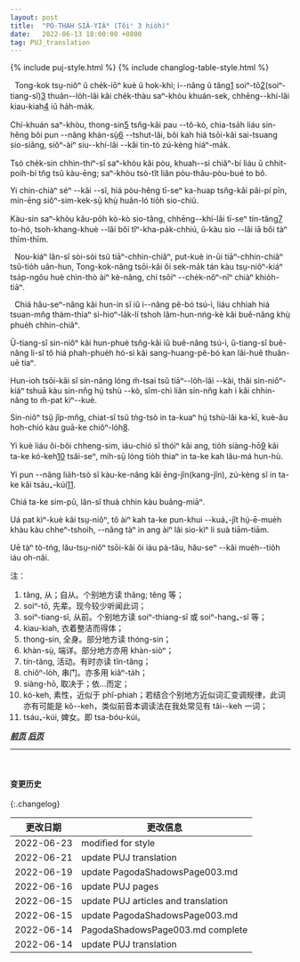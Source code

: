 ```yaml
---
layout: post
title:  "PÓ-THAH SIÂ-YIÁᴺ (Tŏiⁿ 3 hio̍h)"
date:   2022-06-13 18:00:00 +0800
tag: PUJ_translation
---
```


{% include puj-style.html %}
{% include changlog-table-style.html %}

<!-- In one thing the Chinese woman is exceptionally blessed. She has inherited from former generations a style of dress at once modest, economical, healthful, and
becoming. -->
&nbsp;&nbsp;Tong-kok tsṳ-niôⁿ ŭ che̍k-iōⁿ kuè ŭ hok-khì; i--nâng ŭ tâng<a href="#note_1" class="note">1</a> soiⁿ-tō<a href="#note_2" class="note">2</a>(soiⁿ-tiang-sî)<a href="#note_3" class="note">3</a> thuân--lo̍h-lâi kâi che̍k-thàu saⁿ-khòu khuán-sek, chhēng--khí-lâi kiau-kiah<a href="#note_4" class="note">4</a> iŭ ha̍h-ma̍k.
<!-- It covers the whole person, and unlike many Western costumes, which make more noticeable what they profess to conceal, it shields the contour of the body from observation. -->
Chí-khuán saⁿ-khòu, thong-sin<a href="#note_5" class="note">5</a> tsn̂g-kâi pau --tŏ-kò, chia-tsa̍h liáu sin-hêng bŏi pun --nâng khàn-sṳ̀<a href="#note_6" class="note">6</a> --tshut-lâi, bŏi kah hiá tsōi-kâi sai-tsuang sio-siăng, siŏⁿ-àiⁿ siu--khí-lâi --kâi tin-tò zú-kèng hiáⁿ-ma̍k.
<!--It takes but eight yards of yard-wide cloth for a complete suit of winter garments; and there is no waste in cutting nor in unnecessary appendages. -->
Tsò che̍k-sin chhìn-thiⁿ-sî saⁿ-khòu kâi pòu, khuah--sì chiâⁿ-bí liáu ŭ chhit-poih-bí tn̂g tsŭ kàu-ēng; saⁿ-khòu tsò-tît liân pòu-thâu-pòu-bué to bô.
<!-- Its truest economy, however, is in that saving of mental worry which comes from always cutting by the same pattern, and in obviating all need of fitting. -->
Yi chin-chiàⁿ séⁿ --kâi --sĭ, hiá pòu-hêng tī-seⁿ ka-huap tsn̂g-kâi pâi-pí pīn, mín-ēng siŏⁿ-sim-kek-sṳ̄ khṳ̀ huân-ló tio̍h sio-chiŭ.
<!-- It allows unrestricted play to very muscle, is of the same thickness over the whole body, is not in the way when at work, and it has little weight while it has all needful warmth. -->
Kàu-sin saⁿ-khòu kău-po̍h kò-kò sio-tâng, chhēng--khí-lâi tī-seⁿ tín-tăng<a href="#note_7" class="note">7</a> to-hó, tsoh-khang-khuè --lâi bŏi tîⁿ-kha-pa̍k-chhiú, ŭ-kàu sio --lâi iā bŏi tàⁿ thīm-thīm.

<!-- Children are sometimes betrothed in infancy, but as betrothal is as binding as marriage, the Chinese have learned wisdom, and usually defer it until a year or two before the marriage, which takes place when the girl is about fifteen. -->
&nbsp;&nbsp;Nou-kiáⁿ lân-sî sòi-sòi tsŭ tiāⁿ-chhin-chiâⁿ, put-kuè in-ūi tiāⁿ-chhin-chiâⁿ tsŭ-tio̍h uân-hun, Tong-kok-nâng tsōi-kâi ŏi sek-ma̍k tán kàu tsṳ-niôⁿ-kiáⁿ tsa̍p-ngŏu huè chìn-thò àiⁿ kè-nâng, chí tsôiⁿ --che̍k-nŏⁿ-nîⁿ chiàⁿ khio̍h-tiāⁿ.

<!-- The proposals of betrothal are made by the parents of the young man, through a matrimonial agent or go-between, whose business it is to know the history and expectations of the marriageable people of the neighbour-hood. -->
&nbsp;&nbsp;Chiá hău-seⁿ-nâng kâi hun-in sĭ iû i--nâng pĕ-bó tsú-ì, liáu chhiah hiá tsuan-mn̂g thàm-thiaⁿ sì-hioⁿ-la̍k-lí tshoh lâm-hun-nńg-kè kâi buê-nâng khṳ̀ phue̍h chhin-chiâⁿ.
<!-- Sometimes the selection of the bride is left wholly to the go-between, and sometimes she simply carries messages between the parents who have formed their plans previously. -->
Ŭ-tiang-sî sin-niôⁿ kâi hun-phuè tsn̂g-kâi iû buê-nâng tsú-ì, ŭ-tiang-sî buê-nâng li-sĭ tŏ hiá phah-phue̍h hó-sì kâi sang-huang-pĕ-bó kan lâi-huê thuân-uē tiaⁿ.
<!-- The betrothal is often made without either of the persons concerned being aware of what is being done on their behalf, and the bride is brought to her husband's home without ever having seen him or any member of his family. -->
Hun-ioh tsōi-kâi sĭ sin-nâng lóng m̆-tsai tsŭ tiāⁿ--lo̍h-lâi --kâi, thăi sin-niôⁿ-kiáⁿ tshuā kàu sin-nn̂g hṳ́ tshù --kò, sĭm-chì liân sin-nn̂g kah i kâi chhin-nâng to m̆-pat kìⁿ--kuè.
<!-- Having arrived there, she is at once incorporated in her father-in-law's household, thenceforth has little association with her own kin. -->
Sin-niôⁿ tsṳ̆ jîp-mn̂g, chiat-sî tsŭ tǹg-tsò in ta-kuaⁿ hṳ́ tshù-lăi ka-kī, kuè-ău hoh-chió kàu guā-ke chiŏⁿ-lo̍h<a href="#note_8" class="note">8</a>.
<!-- Her happiness depends more on the character of her mother-in-law than on that of her husband, for by her husband's mother and grandmother she is wholly ruled. -->
Yi kuè liáu ŏi-bŏi chheng-sim, iáu-chió sĭ thóiⁿ kâi ang, tio̍h siàng-hō<a href="#note_9" class="note">9</a> kâi ta-ke kó-keh<a href="#note_10" class="note">10</a> tsăi-seⁿ, mih-sṳ̄ lóng tio̍h thiaⁿ in ta-ke kah lău-má hun-hù.
<!-- She is domestic servant for the whole household, and especial waiting-maid to her mother-in-law. -->
Yi pun --nâng lia̍h-tsò sĭ kàu-ke-nâng kâi ēng-jîn(kang-jîn), zú-kèng sĭ in ta-ke kâi tsáu₊-kúi<a href="#note_11" class="note">11</a>.
<!-- Sometimes very strong attachments are formed between these women. -->
Chiá ta-ke sim-pŭ, lân-sî thuà chhin kàu buâng-miāⁿ.
<!-- I have seen a woman weep at being separated for a time from her mother-in-law, and express no pleasure when told that her husband was coming to see her. -->
Uá pat kìⁿ-kuè kâi tsṳ-niôⁿ, tŏ àiⁿ kah ta-ke pun-khui --kuá₊-jît hṳ́-ē-mue̍h khàu kàu chheⁿ-tshoih, --nâng tàⁿ in ang àiⁿ lâi sio-kìⁿ li suà tiām-tiām.
<!-- On the other hand, there is often tyranny on the part of the elder woman, and dislike on that of the younger one. -->
Uē tàⁿ tò-tńg, lău-tsṳ-niôⁿ tsōi-kâi ŏi iáu pà-tău, hău-seⁿ --kâi mue̍h--tio̍h iáu oh-năi.

注：
1. <span id="note_1">tâng, 从；自从。个别地方读 thâng; têng 等；</span>
2. <span id="note_2">soiⁿ-tō, 先辈。现今较少听闻此词；</span>
3. <span id="note_3">soiⁿ-tiang-sî, 从前。个别地方读 soiⁿ-thiang-sî 或 soiⁿ-hang₊-sî 等；</span>
4. <span id="note_4">kiau-kiah, 衣着整洁而得体；</span>
5. <span id="note_5">thong-sin, 全身。部分地方读 thóng-sin；</span>
6. <span id="note_6">khàn-sṳ̀, 端详。部分地方亦用 khàn-siòⁿ；</span>
7. <span id="note_7">tín-tăng, 活动。有时亦读 tȉn-tăng；</span>
8. <span id="note_8">chiŏⁿ-lo̍h, 串门。亦多用 kiâⁿ-ta̍h；</span>
9. <span id="note_9">siàng-hō, 取决于；依...而定；</span>
10. <span id="note_10">kó-keh, 素性，近似于 phî-phiah；若结合个别地方近似词汇变调规律，此词亦有可能是 kŏ--keh，类似前音本调读法在我处常见有 tăi--keh 一词；</span>
11. <span id="note_11">tsáu₊-kúi, 婢女。即 tsa-bóu-kúi。</span>


***[前页](PagodaShadowsPage002.html)***
***[后页](PagodaShadowsPage004.html)***


---
<br>

#### 变更历史

{:.changelog}

| 更改日期 | 更改信息 |
| --- | --- |
| 2022-06-23 | modified for style |
| 2022-06-21 | update PUJ translation |
| 2022-06-19 | update PagodaShadowsPage003.md |
| 2022-06-16 | update PUJ pages |
| 2022-06-15 | update PUJ articles and translation |
| 2022-06-15 | update PagodaShadowsPage003.md |
| 2022-06-14 | PagodaShadowsPage003.md complete |
| 2022-06-14 | update PUJ translation |
